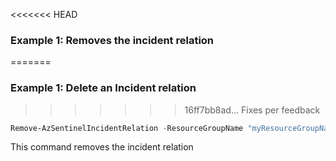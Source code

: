<<<<<<< HEAD
### Example 1: Removes the incident relation
=======
### Example 1: Delete an Incident relation
>>>>>>> 16ff7bb8ad... Fixes per feedback
```powershell
Remove-AzSentinelIncidentRelation -ResourceGroupName "myResourceGroupName" -workspaceName "myWorkspaceName" -IncidentId 7cc984fe-61a2-43c2-a1a4-3583c8a89da2 -RelatedResourceId 7cc984fe-61a2-43c2-a1a4-3583c8a89db4
```

This command removes the incident relation
